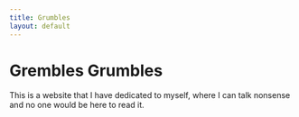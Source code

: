 ```yaml
---
title: Grumbles
layout: default
---
```


Grembles Grumbles
=================

This is a website that I have dedicated to myself, where I can talk nonsense and no one would be here to read it.

